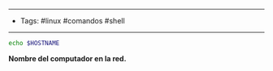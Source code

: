 ----
- Tags: #linux #comandos #shell
---

```BASH
echo $HOSTNAME
```

**Nombre del computador en la red.**